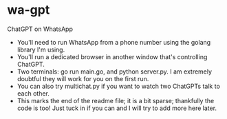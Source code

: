 # wa-gpt
ChatGPT on WhatsApp

- You'll need to run WhatsApp from a phone number using the golang library I'm using.
- You'll run a dedicated browser in another window that's controlling ChatGPT.
- Two terminals: go run main.go, and python server.py. I am extremely doubtful they will work for you on the first run.
- You can also try multichat.py if you want to watch two ChatGPTs talk to each other.
- This marks the end of the readme file; it is a bit sparse; thankfully the code is too! Just tuck in if you can and I will try to add more here later.
